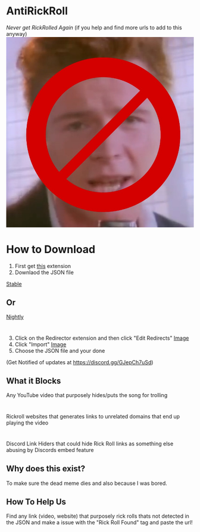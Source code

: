 # AntiRickRoll
*Never get RickRolled Again* (if you help and find more urls to add to this anyway)
![alt text](https://github.com/GamerBoi153/AntiRickRoll/blob/main/Images/Screenshot_2014-07-19_15.24.57.0%20(1).jpg?raw=true)

# How to Download
1. First get [this](https://chrome.google.com/webstore/detail/redirector/ocgpenflpmgnfapjedencafcfakcekcd/related?hl=en) extension
2. Downlaod the JSON file 

[Stable](https://github.com/GamerBoi153/AntiRickRoll/releases/latest) 
## Or
[Nightly](https://raw.githubusercontent.com/GamerBoi153/AntiRickRoll/main/AntiRickRoll.json)
#

3. Click on the Redirector extension and then click "Edit Redirects"    [Image](https://github.com/GamerBoi153/AntiRickRoll/blob/main/Images/7ea8df89683e16eff55486fa1fe37cec.png?raw=true)
4. Click "Import"    [Image](https://github.com/GamerBoi153/AntiRickRoll/blob/main/Images/76219b24a59111e833fbce3b55026f6a.png?raw=true)
5. Choose the JSON file and your done

(Get Notified of updates at https://discord.gg/GJepCh7uSd)
           

## What it Blocks
Any YouTube video that purposely hides/puts the song for trolling
#
Rickroll websites that generates links to unrelated domains that end up playing the video
#
Discord Link Hiders that could hide Rick Roll links as something else abusing by Discords embed feature


## Why does this exist?
To make sure the dead meme dies and also because I was bored.



## How To Help Us
Find any link (video, website) that purposely rick rolls thats not detected in the JSON and make a issue with the "Rick Roll Found" tag and paste the url!

